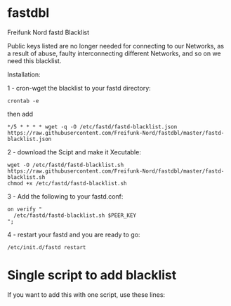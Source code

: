 # fastdbl

Freifunk Nord fastd Blacklist

Public keys listed are no longer needed for connecting to our Networks, as a result of abuse, faulty interconnecting different Networks, and so on we need this blacklist.

Installation:

1 - cron-wget the blacklist to your fastd directory:

    crontab -e

then add 

    */5 * * * * wget -q -O /etc/fastd/fastd-blacklist.json https://raw.githubusercontent.com/Freifunk-Nord/fastdbl/master/fastd-blacklist.json

2 - download the Scipt and make it Xecutable:

    wget -O /etc/fastd/fastd-blacklist.sh https://raw.githubusercontent.com/Freifunk-Nord/fastdbl/master/fastd-blacklist.sh
    chmod +x /etc/fastd/fastd-blacklist.sh

3 - Add the following to your fastd.conf:

    on verify "
      /etc/fastd/fastd-blacklist.sh $PEER_KEY
    ";

4 - restart your fastd and you are ready to go:

    /etc/init.d/fastd restart

# Single script to add blacklist

If you want to add this with one script, use these lines:

```
FASTDCONFPATH=/etc/fastd/ffnord-mvpn

wget -q -O /etc/fastd/fastd-blacklist.json https://raw.githubusercontent.com/Freifunk-Nord/fastdbl/master/fastd-blacklist.json
wget -O /etc/fastd/fastd-blacklist.sh https://raw.githubusercontent.com/Freifunk-Nord/fastdbl/master/fastd-blacklist.sh
chmod +x /etc/fastd/fastd-blacklist.sh

sed -i 's~on verify "true";~on verify "/etc/fastd/fastd-blacklist.sh $PEER_KEY";~g' $FASTDCONFPATH/fastd.conf

service fastd stop
service fastd start
```

